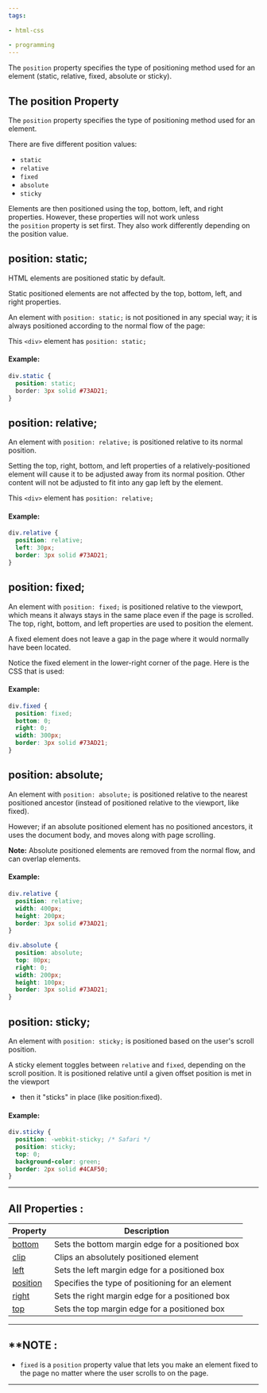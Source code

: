 ```yaml
---
tags:
  
- html-css
  
- programming
---
```

The `position` property specifies the type of positioning method used for an element (static, relative, fixed, absolute or sticky).

## The position Property

The `position` property specifies the type of positioning method used for an element.

There are five different position values:

- `static`
- `relative`
- `fixed`
- `absolute`
- `sticky`

Elements are then positioned using the top, bottom, left, and right properties. However, these properties will not work unless the `position` property is set first. They also work differently depending on the position value.

## position: static;

HTML elements are positioned static by default.

Static positioned elements are not affected by the top, bottom, left, and right properties.

An element with `position: static;` is not positioned in any special way; it is always positioned according to the normal flow of the page:

This `<div>` element has `position: static;`

#### Example:

```css
div.static {
  position: static;  
  border: 3px solid #73AD21;
}
```

## position: relative;

An element with `position: relative;` is positioned relative to its normal position.

Setting the top, right, bottom, and left properties of a relatively-positioned element will cause it to be adjusted away from its normal position. Other content will not be adjusted to fit into any gap left by the element.

This `<div>` element has `position: relative;`

#### Example:

```css
div.relative {
  position: relative;  
  left: 30px;  
  border: 3px solid #73AD21;
}
```

## position: fixed;

An element with `position: fixed;` is positioned relative to the viewport, which means it always stays in the same place even if the page is scrolled. The top, right, bottom, and left properties are used to position the element.

A fixed element does not leave a gap in the page where it would normally have been located.

Notice the fixed element in the lower-right corner of the page. Here is the CSS that is used:

#### Example:

```css
div.fixed {  
  position: fixed;  
  bottom: 0;  
  right: 0;  
  width: 300px;  
  border: 3px solid #73AD21;
}
```

## position: absolute;

An element with `position: absolute;` is positioned relative to the nearest positioned ancestor (instead of positioned relative to the viewport, like fixed).

However; if an absolute positioned element has no positioned ancestors, it uses the document body, and moves along with page scrolling.

**Note:** Absolute positioned elements are removed from the normal flow, and can overlap elements.

#### Example:

```css
div.relative {  
  position: relative;  
  width: 400px;  
  height: 200px;  
  border: 3px solid #73AD21;
}  
  
div.absolute {  
  position: absolute;  
  top: 80px;  
  right: 0;  
  width: 200px;  
  height: 100px;  
  border: 3px solid #73AD21;
}
```

## position: sticky;

An element with `position: sticky;` is positioned based on the user's scroll position.

A sticky element toggles between `relative` and `fixed`, depending on the scroll position. It is positioned relative until a given offset position is met in the viewport 
- then it "sticks" in place (like position:fixed).

#### Example:

```css
div.sticky {  
  position: -webkit-sticky; /* Safari */  
  position: sticky;  
  top: 0;  
  background-color: green;  
  border: 2px solid #4CAF50;
}
```

---

## All Properties :

|Property|Description|
|---|---|
|[bottom](https://www.w3schools.com/cssref/pr_pos_bottom.php)|Sets the bottom margin edge for a positioned box|
|[clip](https://www.w3schools.com/cssref/pr_pos_clip.php)|Clips an absolutely positioned element|
|[left](https://www.w3schools.com/cssref/pr_pos_left.php)|Sets the left margin edge for a positioned box|
|[position](https://www.w3schools.com/cssref/pr_class_position.php)|Specifies the type of positioning for an element|
|[right](https://www.w3schools.com/cssref/pr_pos_right.php)|Sets the right margin edge for a positioned box|
|[top](https://www.w3schools.com/cssref/pr_pos_top.php)|Sets the top margin edge for a positioned box|

---

## **NOTE : 

- `fixed` is a `position` property value that lets you make an element fixed to the page no matter where the user scrolls to on the page.

---
